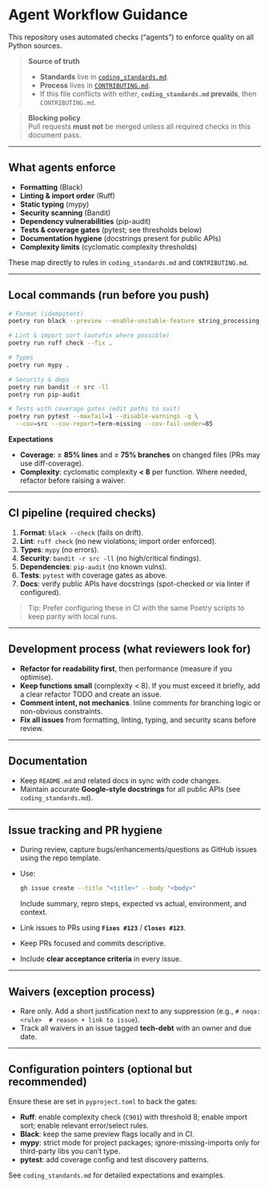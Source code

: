# Agent Workflow Guidance

This repository uses automated checks (“agents”) to enforce quality on all Python sources.

> **Source of truth**  
> - **Standards** live in [`coding_standards.md`](./coding_standards.md).  
> - **Process** lives in [`CONTRIBUTING.md`](./CONTRIBUTING.md).  
> - If this file conflicts with either, **`coding_standards.md` prevails**, then `CONTRIBUTING.md`.

> **Blocking policy**  
> Pull requests **must not** be merged unless all required checks in this document pass.

---

## What agents enforce

- **Formatting** (Black)
- **Linting & import order** (Ruff)
- **Static typing** (mypy)
- **Security scanning** (Bandit)
- **Dependency vulnerabilities** (pip-audit)
- **Tests & coverage gates** (pytest; see thresholds below)
- **Documentation hygiene** (docstrings present for public APIs)
- **Complexity limits** (cyclomatic complexity thresholds)

These map directly to rules in `coding_standards.md` and `CONTRIBUTING.md`.

---

## Local commands (run before you push)

```bash
# Format (idempotent)
poetry run black --preview --enable-unstable-feature string_processing .

# Lint & import sort (autofix where possible)
poetry run ruff check --fix .

# Types
poetry run mypy .

# Security & deps
poetry run bandit -r src -ll
poetry run pip-audit

# Tests with coverage gates (edit paths to suit)
poetry run pytest --maxfail=1 --disable-warnings -q \
  --cov=src --cov-report=term-missing --cov-fail-under=85
````

**Expectations**

* **Coverage**: ≥ **85% lines** and ≥ **75% branches** on changed files (PRs may use diff-coverage).
* **Complexity**: cyclomatic complexity **< 8** per function. Where needed, refactor before raising a waiver.

---

## CI pipeline (required checks)

1. **Format**: `black --check` (fails on drift).
2. **Lint**: `ruff check` (no new violations; import order enforced).
3. **Types**: `mypy` (no errors).
4. **Security**: `bandit -r src -ll` (no high/critical findings).
5. **Dependencies**: `pip-audit` (no known vulns).
6. **Tests**: `pytest` with coverage gates as above.
7. **Docs**: verify public APIs have docstrings (spot-checked or via linter if configured).

> Tip: Prefer configuring these in CI with the same Poetry scripts to keep parity with local runs.

---

## Development process (what reviewers look for)

* **Refactor for readability first**, then performance (measure if you optimise).
* **Keep functions small** (complexity < 8). If you must exceed it briefly, add a clear refactor TODO and create an issue.
* **Comment intent, not mechanics**. Inline comments for branching logic or non-obvious constraints.
* **Fix all issues** from formatting, linting, typing, and security scans before review.

---

## Documentation

* Keep `README.md` and related docs in sync with code changes.
* Maintain accurate **Google-style docstrings** for all public APIs (see `coding_standards.md`).

---

## Issue tracking and PR hygiene

* During review, capture bugs/enhancements/questions as GitHub issues using the repo template.
* Use:

  ```bash
  gh issue create --title "<title>" --body "<body>"
  ```

  Include summary, repro steps, expected vs actual, environment, and context.
* Link issues to PRs using **`Fixes #123`** / **`Closes #123`**.
* Keep PRs focused and commits descriptive.
* Include **clear acceptance criteria** in every issue.

---

## Waivers (exception process)

* Rare only. Add a short justification next to any suppression (e.g., `# noqa: <rule>  # reason + link to issue`).
* Track all waivers in an issue tagged **tech-debt** with an owner and due date.

---

## Configuration pointers (optional but recommended)

Ensure these are set in `pyproject.toml` to back the gates:

* **Ruff**: enable complexity check (`C901`) with threshold 8; enable import sort; enable relevant error/select rules.
* **Black**: keep the same preview flags locally and in CI.
* **mypy**: strict mode for project packages; ignore-missing-imports only for third-party libs you can’t type.
* **pytest**: add coverage config and test discovery patterns.

See `coding_standards.md` for detailed expectations and examples.
